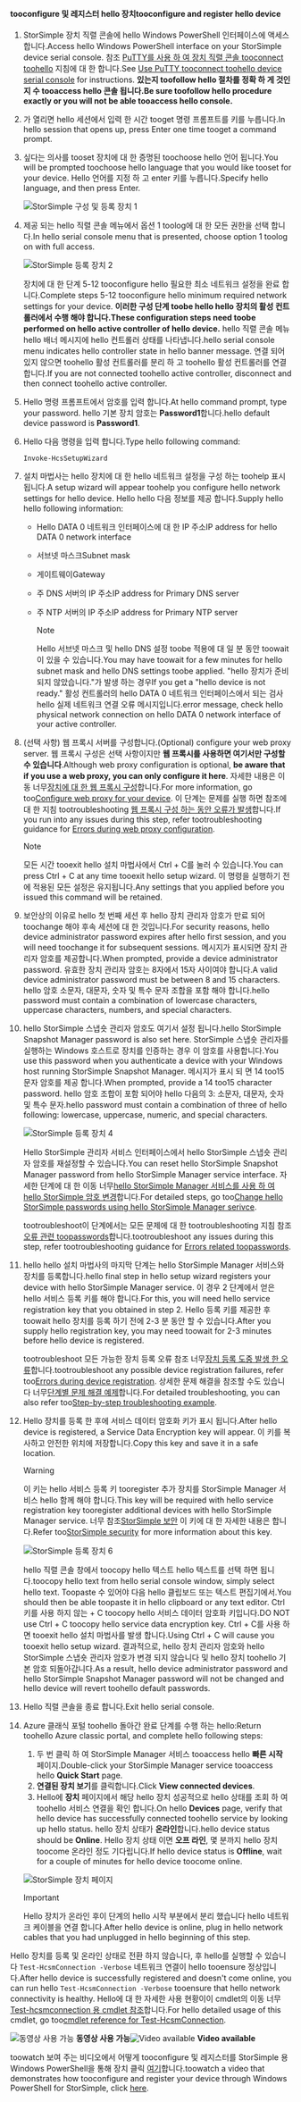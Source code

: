 <!--author=alkohli last changed: 12/01/15-->


#### <a name="tooconfigure-and-register-hello-device"></a><span data-ttu-id="dcb2f-101">tooconfigure 및 레지스터 hello 장치</span><span class="sxs-lookup"><span data-stu-id="dcb2f-101">tooconfigure and register hello device</span></span>
1. <span data-ttu-id="dcb2f-102">StorSimple 장치 직렬 콘솔에 hello Windows PowerShell 인터페이스에 액세스 합니다.</span><span class="sxs-lookup"><span data-stu-id="dcb2f-102">Access hello Windows PowerShell interface on your StorSimple device serial console.</span></span> <span data-ttu-id="dcb2f-103">참조 [PuTTY를 사용 하 여 장치 직렬 콘솔 tooconnect toohello](#use-putty-to-connect-to-the-device-serial-console) 지침에 대 한 합니다.</span><span class="sxs-lookup"><span data-stu-id="dcb2f-103">See [Use PuTTY tooconnect toohello device serial console](#use-putty-to-connect-to-the-device-serial-console) for instructions.</span></span> <span data-ttu-id="dcb2f-104">**있는지 toofollow hello 절차를 정확 하 게 것인지 수 tooaccess hello 콘솔 됩니다.**</span><span class="sxs-lookup"><span data-stu-id="dcb2f-104">**Be sure toofollow hello procedure exactly or you will not be able tooaccess hello console.**</span></span>
2. <span data-ttu-id="dcb2f-105">가 열리면 hello 세션에서 입력 한 시간 tooget 명령 프롬프트를 키를 누릅니다.</span><span class="sxs-lookup"><span data-stu-id="dcb2f-105">In hello session that opens up, press Enter one time tooget a command prompt.</span></span> 
3. <span data-ttu-id="dcb2f-106">싶다는 의사를 tooset 장치에 대 한 증명된 toochoose hello 언어 됩니다.</span><span class="sxs-lookup"><span data-stu-id="dcb2f-106">You will be prompted toochoose hello language that you would like tooset for your device.</span></span> <span data-ttu-id="dcb2f-107">Hello 언어를 지정 하 고 enter 키를 누릅니다.</span><span class="sxs-lookup"><span data-stu-id="dcb2f-107">Specify hello language, and then press Enter.</span></span> 
   
    ![StorSimple 구성 및 등록 장치 1](./media/storsimple-configure-and-register-device/HCS_RegisterYourDevice1-include.png)
4. <span data-ttu-id="dcb2f-109">제공 되는 hello 직렬 콘솔 메뉴에서 옵션 1 toolog에 대 한 모든 권한을 선택 합니다.</span><span class="sxs-lookup"><span data-stu-id="dcb2f-109">In hello serial console menu that is presented, choose option 1 toolog on with full access.</span></span> 
   
    ![StorSimple 등록 장치 2](./media/storsimple-configure-and-register-device/HCS_RegisterYourDevice2-include.png)
   
     <span data-ttu-id="dcb2f-111">장치에 대 한 단계 5-12 tooconfigure hello 필요한 최소 네트워크 설정을 완료 합니다.</span><span class="sxs-lookup"><span data-stu-id="dcb2f-111">Complete steps 5-12 tooconfigure hello minimum required network settings for your device.</span></span> <span data-ttu-id="dcb2f-112">**이러한 구성 단계 toobe hello hello 장치의 활성 컨트롤러에서 수행 해야 합니다.**</span><span class="sxs-lookup"><span data-stu-id="dcb2f-112">**These configuration steps need toobe performed on hello active controller of hello device.**</span></span> <span data-ttu-id="dcb2f-113">hello 직렬 콘솔 메뉴 hello 배너 메시지에 hello 컨트롤러 상태를 나타냅니다.</span><span class="sxs-lookup"><span data-stu-id="dcb2f-113">hello serial console menu indicates hello controller state in hello banner message.</span></span> <span data-ttu-id="dcb2f-114">연결 되어 있지 않으면 toohello 활성 컨트롤러를 분리 하 고 toohello 활성 컨트롤러를 연결 합니다.</span><span class="sxs-lookup"><span data-stu-id="dcb2f-114">If you are not connected toohello active controller, disconnect and then connect toohello active controller.</span></span>
5. <span data-ttu-id="dcb2f-115">Hello 명령 프롬프트에서 암호를 입력 합니다.</span><span class="sxs-lookup"><span data-stu-id="dcb2f-115">At hello command prompt, type your password.</span></span> <span data-ttu-id="dcb2f-116">hello 기본 장치 암호는 **Password1**합니다.</span><span class="sxs-lookup"><span data-stu-id="dcb2f-116">hello default device password is **Password1**.</span></span>
6. <span data-ttu-id="dcb2f-117">Hello 다음 명령을 입력 합니다.</span><span class="sxs-lookup"><span data-stu-id="dcb2f-117">Type hello following command:</span></span>
   
     `Invoke-HcsSetupWizard` 
7. <span data-ttu-id="dcb2f-118">설치 마법사는 hello 장치에 대 한 hello 네트워크 설정을 구성 하는 toohelp 표시 됩니다.</span><span class="sxs-lookup"><span data-stu-id="dcb2f-118">A setup wizard will appear toohelp you configure hello network settings for hello device.</span></span> <span data-ttu-id="dcb2f-119">Hello hello 다음 정보를 제공 합니다.</span><span class="sxs-lookup"><span data-stu-id="dcb2f-119">Supply hello hello following information:</span></span> 
   
   * <span data-ttu-id="dcb2f-120">Hello DATA 0 네트워크 인터페이스에 대 한 IP 주소</span><span class="sxs-lookup"><span data-stu-id="dcb2f-120">IP address for hello DATA 0 network interface</span></span>
   * <span data-ttu-id="dcb2f-121">서브넷 마스크</span><span class="sxs-lookup"><span data-stu-id="dcb2f-121">Subnet mask</span></span>
   * <span data-ttu-id="dcb2f-122">게이트웨이</span><span class="sxs-lookup"><span data-stu-id="dcb2f-122">Gateway</span></span>
   * <span data-ttu-id="dcb2f-123">주 DNS 서버의 IP 주소</span><span class="sxs-lookup"><span data-stu-id="dcb2f-123">IP address for Primary DNS server</span></span>
   * <span data-ttu-id="dcb2f-124">주 NTP 서버의 IP 주소</span><span class="sxs-lookup"><span data-stu-id="dcb2f-124">IP address for Primary NTP server</span></span>
     
     > [!NOTE]
     > <span data-ttu-id="dcb2f-125">Hello 서브넷 마스크 및 hello DNS 설정 toobe 적용에 대 일 분 동안 toowait이 있을 수 있습니다.</span><span class="sxs-lookup"><span data-stu-id="dcb2f-125">You may have toowait for a few minutes for hello subnet mask and hello DNS settings toobe applied.</span></span> <span data-ttu-id="dcb2f-126">"hello 장치가 준비 되지 않았습니다."가 발생 하는 경우</span><span class="sxs-lookup"><span data-stu-id="dcb2f-126">If you get a "hello device is not ready."</span></span> <span data-ttu-id="dcb2f-127">활성 컨트롤러의 hello DATA 0 네트워크 인터페이스에서 되는 검사 hello 실제 네트워크 연결 오류 메시지입니다.</span><span class="sxs-lookup"><span data-stu-id="dcb2f-127">error message, check hello physical network connection on hello DATA 0 network interface of your active controller.</span></span>
     > 
     > 
8. <span data-ttu-id="dcb2f-128">(선택 사항) 웹 프록시 서버를 구성합니다.</span><span class="sxs-lookup"><span data-stu-id="dcb2f-128">(Optional) configure your web proxy server.</span></span> <span data-ttu-id="dcb2f-129">웹 프록시 구성은 선택 사항이지만 **웹 프록시를 사용하면 여기서만 구성할 수 있습니다**.</span><span class="sxs-lookup"><span data-stu-id="dcb2f-129">Although web proxy configuration is optional, **be aware that if you use a web proxy, you can only configure it here**.</span></span> <span data-ttu-id="dcb2f-130">자세한 내용은 이동 너무[장치에 대 한 웹 프록시 구성](../articles/storsimple/storsimple-configure-web-proxy.md)합니다.</span><span class="sxs-lookup"><span data-stu-id="dcb2f-130">For more information, go too[Configure web proxy for your device](../articles/storsimple/storsimple-configure-web-proxy.md).</span></span> <span data-ttu-id="dcb2f-131">이 단계는 문제를 실행 하면 참조에 대 한 지침 tootroubleshooting [웹 프록시 구성 하는 동안 오류가 발생](../articles/storsimple/storsimple-troubleshoot-deployment.md#errors-during-the-optional-web-proxy-settings)합니다.</span><span class="sxs-lookup"><span data-stu-id="dcb2f-131">If you run into any issues during this step, refer tootroubleshooting guidance for [Errors during web proxy configuration](../articles/storsimple/storsimple-troubleshoot-deployment.md#errors-during-the-optional-web-proxy-settings).</span></span>

     > [!NOTE]
     > <span data-ttu-id="dcb2f-132">모든 시간 tooexit hello 설치 마법사에서 Ctrl + C를 눌러 수 있습니다.</span><span class="sxs-lookup"><span data-stu-id="dcb2f-132">You can press Ctrl + C at any time tooexit hello setup wizard.</span></span> <span data-ttu-id="dcb2f-133">이 명령을 실행하기 전에 적용된 모든 설정은 유지됩니다.</span><span class="sxs-lookup"><span data-stu-id="dcb2f-133">Any settings that you applied before you issued this command will be retained.</span></span>

1. <span data-ttu-id="dcb2f-134">보안상의 이유로 hello 첫 번째 세션 후 hello 장치 관리자 암호가 만료 되어 toochange 해야 후속 세션에 대 한 것입니다.</span><span class="sxs-lookup"><span data-stu-id="dcb2f-134">For security reasons, hello device administrator password expires after hello first session, and you will need toochange it for subsequent sessions.</span></span> <span data-ttu-id="dcb2f-135">메시지가 표시되면 장치 관리자 암호를 제공합니다.</span><span class="sxs-lookup"><span data-stu-id="dcb2f-135">When prompted, provide a device administrator password.</span></span> <span data-ttu-id="dcb2f-136">유효한 장치 관리자 암호는 8자에서 15자 사이여야 합니다.</span><span class="sxs-lookup"><span data-stu-id="dcb2f-136">A valid device administrator password must be between 8 and 15 characters.</span></span> <span data-ttu-id="dcb2f-137">hello 암호 소문자, 대문자, 숫자 및 특수 문자 조합을 포함 해야 합니다.</span><span class="sxs-lookup"><span data-stu-id="dcb2f-137">hello password must contain a combination of lowercase characters, uppercase characters, numbers, and special characters.</span></span>
2. <span data-ttu-id="dcb2f-138">hello StorSimple 스냅숏 관리자 암호도 여기서 설정 됩니다.</span><span class="sxs-lookup"><span data-stu-id="dcb2f-138">hello StorSimple Snapshot Manager password is also set here.</span></span> <span data-ttu-id="dcb2f-139">StorSimple 스냅숏 관리자를 실행하는 Windows 호스트로 장치를 인증하는 경우 이 암호를 사용합니다.</span><span class="sxs-lookup"><span data-stu-id="dcb2f-139">You use this password when you authenticate a device with your Windows host running StorSimple Snapshot Manager.</span></span> <span data-ttu-id="dcb2f-140">메시지가 표시 되 면 14 too15 문자 암호를 제공 합니다.</span><span class="sxs-lookup"><span data-stu-id="dcb2f-140">When prompted, provide a 14 too15 character password.</span></span> <span data-ttu-id="dcb2f-141">hello 암호 조합이 포함 되어야 hello 다음의 3: 소문자, 대문자, 숫자 및 특수 문자.</span><span class="sxs-lookup"><span data-stu-id="dcb2f-141">hello password must contain a combination of three of hello following: lowercase, uppercase, numeric, and special characters.</span></span> 
   
   ![StorSimple 등록 장치 4](./media/storsimple-configure-and-register-device/HCS_RegisterYourDevice4-include.png)
   
   <span data-ttu-id="dcb2f-143">Hello StorSimple 관리자 서비스 인터페이스에서 hello StorSimple 스냅숏 관리자 암호를 재설정할 수 있습니다.</span><span class="sxs-lookup"><span data-stu-id="dcb2f-143">You can reset hello StorSimple Snapshot Manager password from hello StorSimple Manager service interface.</span></span> <span data-ttu-id="dcb2f-144">자세한 단계에 대 한 이동 너무[hello StorSimple Manager 서비스를 사용 하 여 hello StorSimple 암호 변경](../articles/storsimple/storsimple-change-passwords.md)합니다.</span><span class="sxs-lookup"><span data-stu-id="dcb2f-144">For detailed steps, go too[Change hello StorSimple passwords using hello StorSimple Manager serivce](../articles/storsimple/storsimple-change-passwords.md).</span></span>
   
   <span data-ttu-id="dcb2f-145">tootroubleshoot이 단계에서는 모든 문제에 대 한 tootroubleshooting 지침 참조 [오류 관련 toopasswords](../articles/storsimple/storsimple-troubleshoot-deployment.md#errors-related-to-device-administrator-and-storsimple-snapshot-manager-passwords)합니다.</span><span class="sxs-lookup"><span data-stu-id="dcb2f-145">tootroubleshoot any issues during this step, refer tootroubleshooting guidance for [Errors related toopasswords](../articles/storsimple/storsimple-troubleshoot-deployment.md#errors-related-to-device-administrator-and-storsimple-snapshot-manager-passwords).</span></span>
3. <span data-ttu-id="dcb2f-146">hello hello 설치 마법사의 마지막 단계는 hello StorSimple Manager 서비스와 장치를 등록합니다.</span><span class="sxs-lookup"><span data-stu-id="dcb2f-146">hello final step in hello setup wizard registers your device with hello StorSimple Manager service.</span></span> <span data-ttu-id="dcb2f-147">이 경우 2 단계에서 얻은 hello 서비스 등록 키를 해야 합니다.</span><span class="sxs-lookup"><span data-stu-id="dcb2f-147">For this, you will need hello service registration key that you obtained in step 2.</span></span> <span data-ttu-id="dcb2f-148">Hello 등록 키를 제공한 후 toowait hello 장치를 등록 하기 전에 2-3 분 동안 할 수 있습니다.</span><span class="sxs-lookup"><span data-stu-id="dcb2f-148">After you supply hello registration key, you may need toowait for 2-3 minutes before hello device is registered.</span></span>
   
   <span data-ttu-id="dcb2f-149">tootroubleshoot 모든 가능한 장치 등록 오류 참조 너무[장치 등록 도중 발생 한 오류](../articles/storsimple/storsimple-troubleshoot-deployment.md#errors-during-device-registration)합니다.</span><span class="sxs-lookup"><span data-stu-id="dcb2f-149">tootroubleshoot any possible device registration failures, refer too[Errors during device registration](../articles/storsimple/storsimple-troubleshoot-deployment.md#errors-during-device-registration).</span></span> <span data-ttu-id="dcb2f-150">상세한 문제 해결을 참조할 수도 있습니다 너무[단계별 문제 해결 예제](../articles/storsimple/storsimple-troubleshoot-deployment.md#step-by-step-storsimple-troubleshooting-example)합니다.</span><span class="sxs-lookup"><span data-stu-id="dcb2f-150">For detailed troubleshooting, you can also refer too[Step-by-step troubleshooting example](../articles/storsimple/storsimple-troubleshoot-deployment.md#step-by-step-storsimple-troubleshooting-example).</span></span>
4. <span data-ttu-id="dcb2f-151">Hello 장치를 등록 한 후에 서비스 데이터 암호화 키가 표시 됩니다.</span><span class="sxs-lookup"><span data-stu-id="dcb2f-151">After hello device is registered, a Service Data Encryption key will appear.</span></span> <span data-ttu-id="dcb2f-152">이 키를 복사하고 안전한 위치에 저장합니다.</span><span class="sxs-lookup"><span data-stu-id="dcb2f-152">Copy this key and save it in a safe location.</span></span>
   
   > [!WARNING]
   > <span data-ttu-id="dcb2f-153">이 키는 hello 서비스 등록 키 tooregister 추가 장치를 StorSimple Manager 서비스 hello 함께 해야 합니다.</span><span class="sxs-lookup"><span data-stu-id="dcb2f-153">This key will be required with hello service registration key tooregister additional devices with hello StorSimple Manager service.</span></span> <span data-ttu-id="dcb2f-154">너무 참조[StorSimple 보안](../articles/storsimple/storsimple-security.md) 이 키에 대 한 자세한 내용은 합니다.</span><span class="sxs-lookup"><span data-stu-id="dcb2f-154">Refer too[StorSimple security](../articles/storsimple/storsimple-security.md) for more information about this key.</span></span>
   > 
   > 
   
    ![StorSimple 등록 장치 6](./media/storsimple-configure-and-register-device/HCS_RegisterYourDevice6-include.png)
   
    <span data-ttu-id="dcb2f-156">hello 직렬 콘솔 창에서 toocopy hello 텍스트 hello 텍스트를 선택 하면 됩니다.</span><span class="sxs-lookup"><span data-stu-id="dcb2f-156">toocopy hello text from hello serial console window, simply select hello text.</span></span> <span data-ttu-id="dcb2f-157">Toopaste 수 있어야 다음 hello 클립보드 또는 텍스트 편집기에서.</span><span class="sxs-lookup"><span data-stu-id="dcb2f-157">You should then be able toopaste it in hello clipboard or any text editor.</span></span> <span data-ttu-id="dcb2f-158">Ctrl 키를 사용 하지 않는 + C toocopy hello 서비스 데이터 암호화 키입니다.</span><span class="sxs-lookup"><span data-stu-id="dcb2f-158">DO NOT use Ctrl + C toocopy hello service data encryption key.</span></span> <span data-ttu-id="dcb2f-159">Ctrl + C를 사용 하면 tooexit hello 설치 마법사를 발생 합니다.</span><span class="sxs-lookup"><span data-stu-id="dcb2f-159">Using Ctrl + C will cause you tooexit hello setup wizard.</span></span> <span data-ttu-id="dcb2f-160">결과적으로, hello 장치 관리자 암호와 hello StorSimple 스냅숏 관리자 암호가 변경 되지 않습니다 및 hello 장치 toohello 기본 암호 되돌아갑니다.</span><span class="sxs-lookup"><span data-stu-id="dcb2f-160">As a result, hello device administrator password and hello StorSimple Snapshot Manager password will not be changed and hello device will revert toohello default passwords.</span></span>
5. <span data-ttu-id="dcb2f-161">Hello 직렬 콘솔을 종료 합니다.</span><span class="sxs-lookup"><span data-stu-id="dcb2f-161">Exit hello serial console.</span></span>
6. <span data-ttu-id="dcb2f-162">Azure 클래식 포털 toohello 돌아간 완료 단계를 수행 하는 hello:</span><span class="sxs-lookup"><span data-stu-id="dcb2f-162">Return toohello Azure classic portal, and complete hello following steps:</span></span>
   
   1. <span data-ttu-id="dcb2f-163">두 번 클릭 하 여 StorSimple Manager 서비스 tooaccess hello **빠른 시작** 페이지.</span><span class="sxs-lookup"><span data-stu-id="dcb2f-163">Double-click your StorSimple Manager service tooaccess hello **Quick Start** page.</span></span>
   2. <span data-ttu-id="dcb2f-164">**연결된 장치 보기**를 클릭합니다.</span><span class="sxs-lookup"><span data-stu-id="dcb2f-164">Click **View connected devices**.</span></span>
   3. <span data-ttu-id="dcb2f-165">Hello에 **장치** 페이지에서 해당 hello 장치 성공적으로 hello 상태를 조회 하 여 toohello 서비스 연결을 확인 합니다.</span><span class="sxs-lookup"><span data-stu-id="dcb2f-165">On hello **Devices** page, verify that hello device has successfully connected toohello service by looking up hello status.</span></span> <span data-ttu-id="dcb2f-166">hello 장치 상태가 **온라인**합니다.</span><span class="sxs-lookup"><span data-stu-id="dcb2f-166">hello device status should be **Online**.</span></span> <span data-ttu-id="dcb2f-167">Hello 장치 상태 이면 **오프 라인**, 몇 분까지 hello 장치 toocome 온라인 정도 기다립니다.</span><span class="sxs-lookup"><span data-stu-id="dcb2f-167">If hello device status is **Offline**, wait for a couple of minutes for hello device toocome online.</span></span>
   
   ![StorSimple 장치 페이지](./media/storsimple-configure-and-register-device/HCS_DevicesPageM-include.png) 
   
   > [!IMPORTANT]
   > <span data-ttu-id="dcb2f-169">Hello 장치가 온라인 후이 단계의 hello 시작 부분에서 분리 했습니다 hello 네트워크 케이블을 연결 합니다.</span><span class="sxs-lookup"><span data-stu-id="dcb2f-169">After hello device is online, plug in hello network cables that you had unplugged in hello beginning of this step.</span></span>
   > 
   > 

<span data-ttu-id="dcb2f-170">Hello 장치를 등록 및 온라인 상태로 전환 하지 않습니다, 후 hello를 실행할 수 있습니다 `Test-HcsmConnection -Verbose` 네트워크 연결이 hello tooensure 정상입니다.</span><span class="sxs-lookup"><span data-stu-id="dcb2f-170">After hello device is successfully registered and doesn't come online, you can run hello `Test-HcsmConnection -Verbose` tooensure that hello network connectivity is healthy.</span></span> <span data-ttu-id="dcb2f-171">Hello에 대 한 자세한 사용 현황이이 cmdlet의 이동 너무[Test-hcsmconnection 용 cmdlet 참조](https://technet.microsoft.com/library/dn715782.aspx)합니다.</span><span class="sxs-lookup"><span data-stu-id="dcb2f-171">For hello detailed usage of this cmdlet, go too[cmdlet reference for Test-HcsmConnection](https://technet.microsoft.com/library/dn715782.aspx).</span></span>

<span data-ttu-id="dcb2f-172">![동영상 사용 가능](./media/storsimple-configure-and-register-device/Video_icon.png) **동영상 사용 가능**</span><span class="sxs-lookup"><span data-stu-id="dcb2f-172">![Video available](./media/storsimple-configure-and-register-device/Video_icon.png) **Video available**</span></span>

<span data-ttu-id="dcb2f-173">toowatch 보여 주는 비디오에서 어떻게 tooconfigure 및 레지스터를 StorSimple 용 Windows PowerShell을 통해 장치 클릭 [여기](https://azure.microsoft.com/documentation/videos/initialize-the-storsimple-appliance/)합니다.</span><span class="sxs-lookup"><span data-stu-id="dcb2f-173">toowatch a video that demonstrates how tooconfigure and register your device through Windows PowerShell for StorSimple, click [here](https://azure.microsoft.com/documentation/videos/initialize-the-storsimple-appliance/).</span></span>

